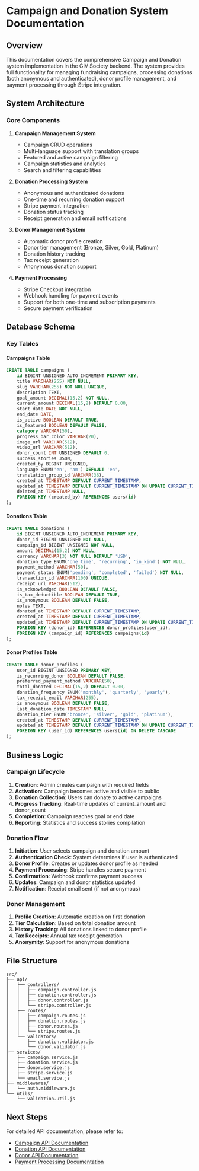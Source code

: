 # Campaign and Donation System Documentation

## Overview

This documentation covers the comprehensive Campaign and Donation system implementation in the GIV Society backend. The system provides full functionality for managing fundraising campaigns, processing donations (both anonymous and authenticated), donor profile management, and payment processing through Stripe integration.

## System Architecture

### Core Components

1. **Campaign Management System**
   - Campaign CRUD operations
   - Multi-language support with translation groups
   - Featured and active campaign filtering
   - Campaign statistics and analytics
   - Search and filtering capabilities

2. **Donation Processing System**
   - Anonymous and authenticated donations
   - One-time and recurring donation support
   - Stripe payment integration
   - Donation status tracking
   - Receipt generation and email notifications

3. **Donor Management System**
   - Automatic donor profile creation
   - Donor tier management (Bronze, Silver, Gold, Platinum)
   - Donation history tracking
   - Tax receipt generation
   - Anonymous donation support

4. **Payment Processing**
   - Stripe Checkout integration
   - Webhook handling for payment events
   - Support for both one-time and subscription payments
   - Secure payment verification

## Database Schema

### Key Tables

#### Campaigns Table
```sql
CREATE TABLE campaigns (
    id BIGINT UNSIGNED AUTO_INCREMENT PRIMARY KEY,
    title VARCHAR(255) NOT NULL,
    slug VARCHAR(255) NOT NULL UNIQUE,
    description TEXT,
    goal_amount DECIMAL(15,2) NOT NULL,
    current_amount DECIMAL(15,2) DEFAULT 0.00,
    start_date DATE NOT NULL,
    end_date DATE,
    is_active BOOLEAN DEFAULT TRUE,
    is_featured BOOLEAN DEFAULT FALSE,
    category VARCHAR(50),
    progress_bar_color VARCHAR(20),
    image_url VARCHAR(512),
    video_url VARCHAR(512),
    donor_count INT UNSIGNED DEFAULT 0,
    success_stories JSON,
    created_by BIGINT UNSIGNED,
    language ENUM('en', 'am') DEFAULT 'en',
    translation_group_id VARCHAR(36),
    created_at TIMESTAMP DEFAULT CURRENT_TIMESTAMP,
    updated_at TIMESTAMP DEFAULT CURRENT_TIMESTAMP ON UPDATE CURRENT_TIMESTAMP,
    deleted_at TIMESTAMP NULL,
    FOREIGN KEY (created_by) REFERENCES users(id)
);
```

#### Donations Table
```sql
CREATE TABLE donations (
    id BIGINT UNSIGNED AUTO_INCREMENT PRIMARY KEY,
    donor_id BIGINT UNSIGNED NOT NULL,
    campaign_id BIGINT UNSIGNED NOT NULL,
    amount DECIMAL(15,2) NOT NULL,
    currency VARCHAR(3) NOT NULL DEFAULT 'USD',
    donation_type ENUM('one_time', 'recurring', 'in_kind') NOT NULL,
    payment_method VARCHAR(50),
    payment_status ENUM('pending', 'completed', 'failed') NOT NULL,
    transaction_id VARCHAR(100) UNIQUE,
    receipt_url VARCHAR(512),
    is_acknowledged BOOLEAN DEFAULT FALSE,
    is_tax_deductible BOOLEAN DEFAULT TRUE,
    is_anonymous BOOLEAN DEFAULT FALSE,
    notes TEXT,
    donated_at TIMESTAMP DEFAULT CURRENT_TIMESTAMP,
    created_at TIMESTAMP DEFAULT CURRENT_TIMESTAMP,
    updated_at TIMESTAMP DEFAULT CURRENT_TIMESTAMP ON UPDATE CURRENT_TIMESTAMP,
    FOREIGN KEY (donor_id) REFERENCES donor_profiles(user_id),
    FOREIGN KEY (campaign_id) REFERENCES campaigns(id)
);
```

#### Donor Profiles Table
```sql
CREATE TABLE donor_profiles (
    user_id BIGINT UNSIGNED PRIMARY KEY,
    is_recurring_donor BOOLEAN DEFAULT FALSE,
    preferred_payment_method VARCHAR(50),
    total_donated DECIMAL(15,2) DEFAULT 0.00,
    donation_frequency ENUM('monthly', 'quarterly', 'yearly'),
    tax_receipt_email VARCHAR(255),
    is_anonymous BOOLEAN DEFAULT FALSE,
    last_donation_date TIMESTAMP NULL,
    donation_tier ENUM('bronze', 'silver', 'gold', 'platinum'),
    created_at TIMESTAMP DEFAULT CURRENT_TIMESTAMP,
    updated_at TIMESTAMP DEFAULT CURRENT_TIMESTAMP ON UPDATE CURRENT_TIMESTAMP,
    FOREIGN KEY (user_id) REFERENCES users(id) ON DELETE CASCADE
);
```

## Business Logic

### Campaign Lifecycle
1. **Creation**: Admin creates campaign with required fields
2. **Activation**: Campaign becomes active and visible to public
3. **Donation Collection**: Users can donate to active campaigns
4. **Progress Tracking**: Real-time updates of current_amount and donor_count
5. **Completion**: Campaign reaches goal or end date
6. **Reporting**: Statistics and success stories compilation

### Donation Flow
1. **Initiation**: User selects campaign and donation amount
2. **Authentication Check**: System determines if user is authenticated
3. **Donor Profile**: Creates or updates donor profile as needed
4. **Payment Processing**: Stripe handles secure payment
5. **Confirmation**: Webhook confirms payment success
6. **Updates**: Campaign and donor statistics updated
7. **Notification**: Receipt email sent (if not anonymous)

### Donor Management
1. **Profile Creation**: Automatic creation on first donation
2. **Tier Calculation**: Based on total donation amount
3. **History Tracking**: All donations linked to donor profile
4. **Tax Receipts**: Annual tax receipt generation
5. **Anonymity**: Support for anonymous donations

## File Structure

```
src/
├── api/
│   ├── controllers/
│   │   ├── campaign.controller.js
│   │   ├── donation.controller.js
│   │   ├── donor.controller.js
│   │   └── stripe.controller.js
│   ├── routes/
│   │   ├── campaign.routes.js
│   │   ├── donation.routes.js
│   │   ├── donor.routes.js
│   │   └── stripe.routes.js
│   └── validators/
│       ├── donation.validator.js
│       └── donor.validator.js
├── services/
│   ├── campaign.service.js
│   ├── donation.service.js
│   ├── donor.service.js
│   ├── stripe.service.js
│   └── email.service.js
├── middlewares/
│   └── auth.middleware.js
└── utils/
    └── validation.util.js
```

## Next Steps

For detailed API documentation, please refer to:
- [Campaign API Documentation](./Campaign-API.md)
- [Donation API Documentation](./Donation-API.md)
- [Donor API Documentation](./Donor-API.md)
- [Payment Processing Documentation](./Payment-Processing.md)
